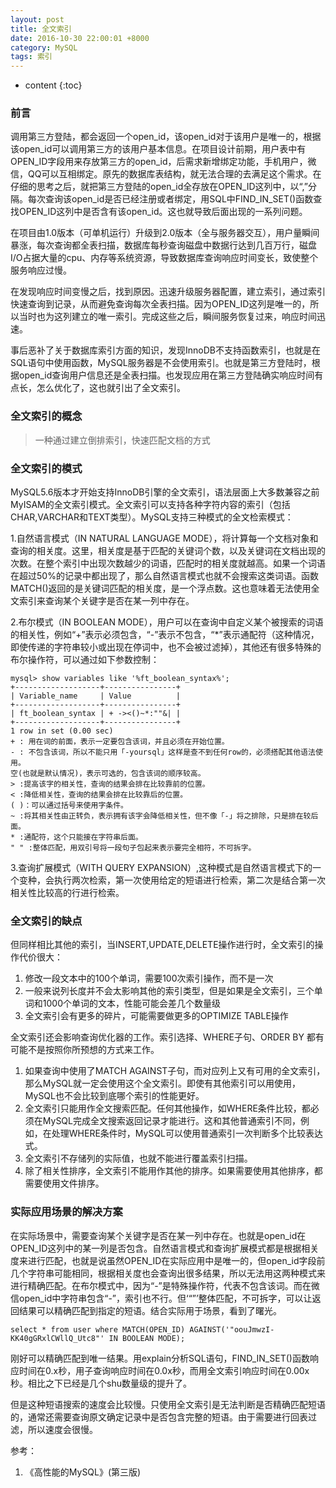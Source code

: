```yaml
---
layout: post
title: 全文索引
date: 2016-10-30 22:00:01 +8000
category: MySQL
tags: 索引
---
```


* content
{:toc}

### 前言

调用第三方登陆，都会返回一个open_id，该open_id对于该用户是唯一的，根据该open_id可以调用第三方的该用户基本信息。在项目设计前期，用户表中有OPEN_ID字段用来存放第三方的open_id，后需求新增绑定功能，手机用户，微信，QQ可以互相绑定。原先的数据库表结构，就无法合理的去满足这个需求。在仔细的思考之后，就把第三方登陆的open_id全存放在OPEN_ID这列中，以“,”分隔。每次查询该open_id是否已经注册或者绑定，用SQL中FIND_IN_SET()函数查找OPEN_ID这列中是否含有该open_id。这也就导致后面出现的一系列问题。

在项目由1.0版本（可单机运行）升级到2.0版本（全与服务器交互），用户量瞬间暴涨，每次查询都全表扫描，数据库每秒查询磁盘中数据行达到几百万行，磁盘I/O占据大量的cpu、内存等系统资源，导致数据库查询响应时间变长，致使整个服务响应过慢。

在发现响应时间变慢之后，找到原因。迅速升级服务器配置，建立索引，通过索引快速查询到记录，从而避免查询每次全表扫描。因为OPEN_ID这列是唯一的，所以当时也为这列建立的唯一索引。完成这些之后，瞬间服务恢复过来，响应时间迅速。

事后恶补了关于数据库索引方面的知识，发现InnoDB不支持函数索引，也就是在SQL语句中使用函数，MySQL服务器是不会使用索引。也就是第三方登陆时，根据open_id查询用户信息还是全表扫描。也发现应用在第三方登陆确实响应时间有点长，怎么优化了，这也就引出了全文索引。

### 全文索引的概念

>一种通过建立倒排索引，快速匹配文档的方式

### 全文索引的模式

MySQL5.6版本才开始支持InnoDB引擎的全文索引，语法层面上大多数兼容之前MyISAM的全文索引模式。全文索引可以支持各种字符内容的索引（包括CHAR,VARCHAR和TEXT类型）。MySQL支持三种模式的全文检索模式：

1.自然语言模式（IN NATURAL LANGUAGE MODE），将计算每一个文档对象和查询的相关度。这里，相关度是基于匹配的关键词个数，以及关键词在文档出现的次数。在整个索引中出现次数越少的词语，匹配时的相关度就越高。如果一个词语在超过50%的记录中都出现了，那么自然语言模式也就不会搜索这类词语。函数MATCH()返回的是关键词匹配的相关度，是一个浮点数。这也意味着无法使用全文索引来查询某个关键字是否在某一列中存在。

2.布尔模式（IN BOOLEAN MODE），用户可以在查询中自定义某个被搜索的词语的相关性，例如“+”表示必须包含，“-”表示不包含，“*”表示通配符（这种情况， 即使传递的字符串较小或出现在停词中，也不会被过滤掉），其他还有很多特殊的布尔操作符，可以通过如下参数控制：

    mysql> show variables like '%ft_boolean_syntax%';
    +-------------------+----------------+
    | Variable_name     | Value          |
    +-------------------+----------------+
    | ft_boolean_syntax | + -><()~*:""&| |
    +-------------------+----------------+
    1 row in set (0.00 sec)
    + : 用在词的前面，表示一定要包含该词，并且必须在开始位置。
    - : 不包含该词，所以不能只用「-yoursql」这样是查不到任何row的，必须搭配其他语法使用。
    空(也就是默认情况)，表示可选的，包含该词的顺序较高。
    > :提高该字的相关性，查询的结果会排在比较靠前的位置。
    < :降低相关性，查询的结果会排在比较靠后的位置。
    ( )：可以通过括号来使用字条件。
    ~ :将其相关性由正转负，表示拥有该字会降低相关性，但不像「-」将之排除，只是排在较后面。
    * :通配符，这个只能接在字符串后面。
    " " :整体匹配，用双引号将一段句子包起来表示要完全相符，不可拆字。

3.查询扩展模式（WITH QUERY EXPANSION）,这种模式是自然语言模式下的一个变种，会执行两次检索，第一次使用给定的短语进行检索，第二次是结合第一次相关性比较高的行进行检索。

### 全文索引的缺点

但同样相比其他的索引，当INSERT,UPDATE,DELETE操作进行时，全文索引的操作代价很大：

1. 修改一段文本中的100个单词，需要100次索引操作，而不是一次
2. 一般来说列长度并不会太影响其他的索引类型，但是如果是全文索引，三个单词和1000个单词的文本，性能可能会差几个数量级
3. 全文索引会有更多的碎片，可能需要做更多的OPTIMIZE TABLE操作

全文索引还会影响查询优化器的工作。索引选择、WHERE子句、ORDER BY 都有可能不是按照你所预想的方式来工作。

1. 如果查询中使用了MATCH AGAINST子句，而对应列上又有可用的全文索引，那么MySQL就一定会使用这个全文索引。即使有其他索引可以用使用，MySQL也不会比较到底哪个索引的性能更好。
2. 全文索引只能用作全文搜索匹配。任何其他操作，如WHERE条件比较，都必须在MySQL完成全文搜索返回记录才能进行。这和其他普通索引不同，例如，在处理WHERE条件时，MySQL可以使用普通索引一次判断多个比较表达式。
3. 全文索引不存储列的实际值，也就不能进行覆盖索引扫描。
4. 除了相关性排序，全文索引不能用作其他的排序。如果需要使用其他排序，都需要使用文件排序。

### 实际应用场景的解决方案

在实际场景中，需要查询某个关键字是否在某一列中存在。也就是open_id在OPEN_ID这列中的某一列是否包含。自然语言模式和查询扩展模式都是根据相关度来进行匹配，也就是说虽然OPEN_ID在实际应用中是唯一的，但open_id字段前几个字符串可能相同，根据相关度也会查询出很多结果，所以无法用这两种模式来进行精确匹配。在布尔模式中，因为“-”是特殊操作符，代表不包含该词。而在微信open_id中字符串包含“-”，索引也不行。但‘“”’整体匹配，不可拆字，可以让返回结果可以精确匹配到指定的短语。结合实际用于场景，看到了曙光。

    select * from user where MATCH(OPEN_ID) AGAINST('"oouJmwzI-KK40gGRxlCWllQ_Utc8"' IN BOOLEAN MODE);

刚好可以精确匹配到唯一结果。用explain分析SQL语句，FIND_IN_SET()函数响应时间在0.x秒，用子查询响应时间在0.0x秒，而用全文索引响应时间在0.00x秒。相比之下已经是几个shu数量级的提升了。

但是这种短语搜索的速度会比较慢。只使用全文索引是无法判断是否精确匹配短语的，通常还需要查询原文确定记录中是否包含完整的短语。由于需要进行回表过滤，所以速度会很慢。

参考：

1. 《高性能的MySQL》(第三版)
